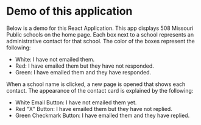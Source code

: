 # Demo of this application

Below is a demo for this React Application. This app displays 508 Missouri Public schools on the home page. Each box next to a school represents an administrative contact for that school. The color of the boxes represent the following: 
- White: I have not emailed them.
- Red: I have emailed them but they have not responded.
- Green: I have emailed them and they have responded.

When a school name is clicked, a new page is opened that shows each contact. The appearance of the contact card is explained by the following:
- White Email Button: I have not emailed them yet.
- Red "X" Button: I have emailed them but they have not replied.
- Green Checkmark Button: I have emailed them and they have replied.